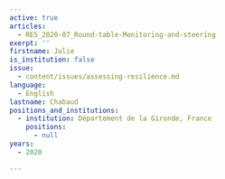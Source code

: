 ```yaml
---
active: true
articles:
  - RES_2020-07_Round-table-Monitoring-and-steering
exerpt: ''
firstname: Julie
is_institution: false
issue:
  - content/issues/assessing-resilience.md
language:
  - English
lastname: Chabaud
positions_and_institutions:
  - institution: Département de la Gironde, France
    positions:
      - null
years:
  - 2020

---
```

